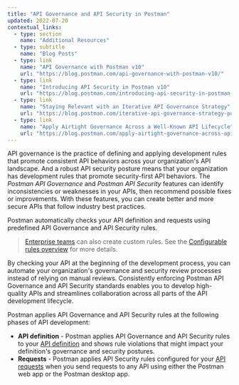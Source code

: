 ```yaml
---
title: "API Governance and API Security in Postman"
updated: 2022-07-20
contextual_links:
  - type: section
    name: "Additional Resources"
  - type: subtitle
    name: "Blog Posts"
  - type: link
    name: "API Governance with Postman v10"
    url: "https://blog.postman.com/api-governance-with-postman-v10/"
  - type: link
    name: "Introducing API Security in Postman v10"
    url: "https://blog.postman.com/introducing-api-security-in-postman-v10/"
  - type: link
    name: "Staying Relevant with an Iterative API Governance Strategy"
    url: "https://blog.postman.com/iterative-api-governance-strategy-postman/"
  - type: link
    name: "Apply Airtight Governance Across a Well-Known API Lifecycle"
    url: "https://blog.postman.com/apply-airtight-governance-across-api-lifecycle/"
---
```


API governance is the practice of defining and applying development rules that promote consistent API behaviors across your organization's API landscape. And a robust API security posture means that your organization has development rules that promote security-first API behaviors. The _Postman API Governance_ and _Postman API Security_ features can identify inconsistencies or weaknesses in your APIs, then recommend possible fixes or improvements. With these features, you can create better and more secure APIs that follow industry best practices.

Postman automatically checks your API definition and requests using predefined API Governance and API Security rules.

> [Enterprise teams](https://www.postman.com/pricing/) can also create custom rules. See the [Configurable rules overview](/docs/api-governance/configurable-rules/configurable-rules-overview/) for more details.

By checking your API at the beginning of the development process, you can automate your organization's governance and security review processes instead of relying on manual reviews. Consistently enforcing Postman API Governance and API Security standards enables you to develop high-quality APIs and streamlines collaboration across all parts of the API development lifecycle.

Postman applies API Governance and API Security rules at the following phases of API development:

* **API definition** - Postman applies API Governance and API Security rules to your [API definition](/docs/api-governance/api-definition/api-definition-warnings/) and shows rule violations that might impact your definition's governance and security postures.
* **Requests** - Postman applies API Security rules configured for your [API requests](/docs/api-governance/api-testing/api-testing-warnings/) when you send requests to any API using either the Postman web app or the Postman desktop app.
